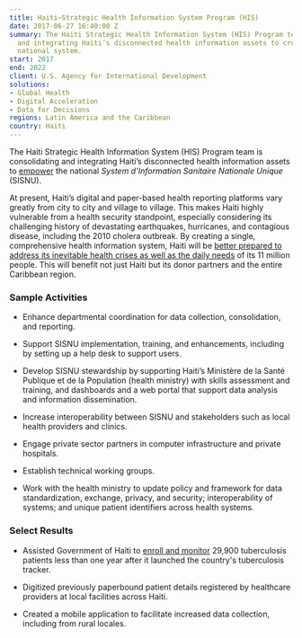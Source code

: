 ```yaml
---
title: Haiti—Strategic Health Information System Program (HIS)
date: 2017-06-27 16:40:00 Z
summary: The Haiti Strategic Health Information System (HIS) Program team is consolidating
  and integrating Haiti’s disconnected health information assets to create a comprehensive
  national system.
start: 2017
end: 2022
client: U.S. Agency for International Development
solutions:
- Global Health
- Digital Acceleration
- Data for Decisions
regions: Latin America and the Caribbean
country: Haiti
---
```


The Haiti Strategic Health Information System (HIS) Program team is consolidating and integrating Haiti’s disconnected health information assets to [empower](https://www.dai.com/news/dai-to-launch-usaid-health-information-system-program-in-haiti) the national *System d’Information Sanitaire Nationale Unique* (SISNU).

At present, Haiti’s digital and paper-based health reporting platforms vary greatly from city to city and village to village. This makes Haiti highly vulnerable from a health security standpoint, especially considering its challenging history of devastating earthquakes, hurricanes, and contagious disease, including the 2010 cholera outbreak. By creating a single, comprehensive health information system, Haiti will be [better prepared to address its inevitable health crises as well as the daily needs](http://dai-global-developments.com/articles/health-system-in-haiti-takes-key-step-by-launching-national-tuberculosis-tracker/) of its 11 million people. This will benefit not just Haiti but its donor partners and the entire Caribbean region.

### Sample Activities

* Enhance departmental coordination for data collection, consolidation, and reporting.

* Support SISNU implementation, training, and enhancements, including by setting up a help desk to support users.

* Develop SISNU stewardship by supporting Haiti’s Ministère de la Santé Publique et de la Population (health ministry) with skills assessment and training, and dashboards and a web portal that support data analysis and information dissemination.

* Increase interoperability between SISNU and stakeholders such as local health providers and clinics.

* Engage private sector partners in computer infrastructure and private hospitals.

* Establish technical working groups.

* Work with the health ministry to update policy and framework for data standardization, exchange, privacy, and security; interoperability of systems; and unique patient identifiers across health systems.

### Select Results

* Assisted Government of Haiti to [enroll and monitor](https://www.dai.com/news/haiti-marks-world-tb-day-by-closing-in-on-30-000-patients-enrolled-and-monitored) 29,900 tuberculosis patients less than one year after it launched the country's tuberculosis tracker.

* Digitized previously paperbound patient details registered by healthcare providers at local facilities across Haiti.

* Created a mobile application to facilitate increased data collection, including from rural locales.
